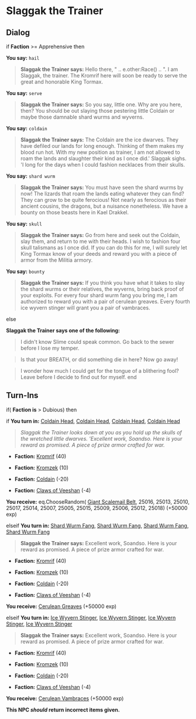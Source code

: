 # Slaggak the Trainer
## Dialog

if **Faction** >= Apprehensive then


**You say:** `hail`




>**Slaggak the Trainer says:** Hello there, " .. e.other:Race() .. ". I am Slaggak, the trainer. The Kromrif here will soon be ready to serve the great and honorable King Tormax.


**You say:** `serve`




>**Slaggak the Trainer says:** So you say, little one. Why are you here, then? You should be out slaying those pestering little Coldain or maybe those damnable shard wurms and wyverns.


**You say:** `coldain`




>**Slaggak the Trainer says:** The Coldain are the ice dwarves. They have defiled our lands for long enough. Thinking of them makes my blood run hot. With my new position as trainer, I am not allowed to roam the lands and slaughter their kind as I once did.' Slaggak sighs. 'I long for the days when I could fashion necklaces from their skulls.


**You say:** `shard wurm`




>**Slaggak the Trainer says:** You must have seen the shard wurms by now! The lizards that roam the lands eating whatever they can find? They can grow to be quite ferocious! Not nearly as ferocious as their ancient cousins, the dragons, but a nuisance nonetheless. We have a bounty on those beasts here in Kael Drakkel.


**You say:** `skull`




>**Slaggak the Trainer says:** Go from here and seek out the Coldain, slay them, and return to me with their heads. I wish to fashion four skull talismans as I once did. If you can do this for me, I will surely let King Tormax know of your deeds and reward you with a piece of armor from the Militia armory.


**You say:** `bounty`




>**Slaggak the Trainer says:** If you think you have what it takes to slay the shard wurms or their relatives, the wyverns, bring back proof of your exploits. For every four shard wurm fang you bring me, I am authorized to reward you with a pair of cerulean greaves. Every fourth ice wyvern stinger will grant you a pair of vambraces.


else


**Slaggak the Trainer says one of the following:**

>I didn't know Slime could speak common.  Go back to the sewer before I lose my temper.

>Is that your BREATH, or did something die in here?  Now go away!

>I wonder how much I could get for the tongue of a blithering fool?  Leave before I decide to find out for myself.
end

## Turn-Ins





if( **Faction is** > Dubious) then


if **You turn in:** [Coldain Head](/item/30081), [Coldain Head](/item/30081), [Coldain Head](/item/30081), [Coldain Head](/item/30081)



>*Slaggak the Trainer looks down at you as you hold up the skulls of the wretched little dwarves.  'Excellent work, Soandso.  Here is your reward as promised.  A piece of prize armor crafted for war.*



* __Faction:__ [Kromrif](/faction/419) (40)



* __Faction:__ [Kromzek](/faction/448) (10)



* __Faction:__ [Coldain](/faction/406) (-20)



* __Faction:__ [Claws of Veeshan](/faction/430) (-4)



 **You receive:** eq.ChooseRandom( [Giant Scalemail Belt](/item/25011), 25016, 25013, 25010, 25017, 25014, 25007, 25005, 25015, 25009, 25006, 25012, 25018) (+50000 exp)


elseif **You turn in:** [Shard Wurm Fang](/item/25100), [Shard Wurm Fang](/item/25100), [Shard Wurm Fang](/item/25100), [Shard Wurm Fang](/item/25100)



>**Slaggak the Trainer says:** Excellent work, Soandso.  Here is your reward as promised. A piece of prize armor crafted for war.



* __Faction:__ [Kromrif](/faction/419) (40)



* __Faction:__ [Kromzek](/faction/448) (10)



* __Faction:__ [Coldain](/faction/406) (-20)



* __Faction:__ [Claws of Veeshan](/faction/430) (-4)



 **You receive:**  [Cerulean Greaves](/item/25071) (+50000 exp)


elseif **You turn in:** [Ice Wyvern Stinger](/item/25101), [Ice Wyvern Stinger](/item/25101), [Ice Wyvern Stinger](/item/25101), [Ice Wyvern Stinger](/item/25101)



>**Slaggak the Trainer says:** Excellent work, Soandso.  Here is your reward as promised. A piece of prize armor crafted for war.



* __Faction:__ [Kromrif](/faction/419) (40)



* __Faction:__ [Kromzek](/faction/448) (10)



* __Faction:__ [Coldain](/faction/406) (-20)



* __Faction:__ [Claws of Veeshan](/faction/430) (-4)



 **You receive:**  [Cerulean Vambraces](/item/25070) (+50000 exp)


**This NPC *should* return incorrect items given.**
